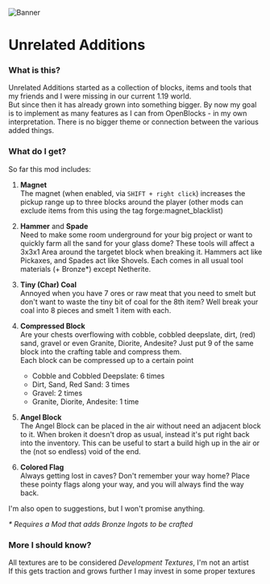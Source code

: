 ![Banner](https://i.imgur.com/srbmXsm.png)

# Unrelated Additions

### What is this?

Unrelated Additions started as a collection of blocks, items and tools that my friends and I were missing in our current 1.19 world.  
But since then it has already grown into something bigger. By now my goal is to implement as many features as I can from OpenBlocks - in my own interpretation.
There is no bigger theme or connection between the various added things.

### What do I get?

So far this mod includes:

1. **Magnet**  
The magnet (when enabled, via `SHIFT + right click`) increases the pickup range up to three blocks around the player (other mods can exclude items from this using the tag forge:magnet_blacklist)

2. **Hammer**  and **Spade**  
Need to make some room underground for your big project or want to quickly farm all the sand for your glass dome? These tools will affect a 3x3x1 Area around the targetet block when breaking it. Hammers act like Pickaxes, and Spades act like Shovels. Each comes in all usual tool materials (+ Bronze\*) except Netherite. 

3. **Tiny (Char) Coal**  
Annoyed when you have 7 ores or raw meat that you need to smelt but don't want to waste the tiny bit of coal for the 8th item? Well break your coal into 8 pieces and smelt 1 item with each.

4. **Compressed Block**  
Are your chests overflowing with cobble, cobbled deepslate, dirt, (red) sand, gravel or even Granite, Diorite, Andesite? Just put 9 of the same block into the crafting table and compress them.  
    Each block can be compressed up to a certain point  
    - Cobble and Cobbled Deepslate: 6 times
    - Dirt, Sand, Red Sand: 3 times
    - Gravel: 2 times
    - Granite, Diorite, Andesite: 1 time

5. **Angel Block**  
The Angel Block can be placed in the air without need an adjacent block to it. When broken it doesn't drop as usual, instead it's put right back into the inventory.
This can be useful to start a build high up in the air or the (not so endless) void of the end.

6. **Colored Flag**  
Always getting lost in caves? Don't remember your way home? Place these pointy flags along your way, and you will always find the way back.

I'm also open to suggestions, but I won't promise anything.  

_\* Requires a Mod that adds Bronze Ingots to be crafted_

### More I should know?

All textures are to be considered _Development Textures_, I'm not an artist  
If this gets traction and grows further I may invest in some proper textures
